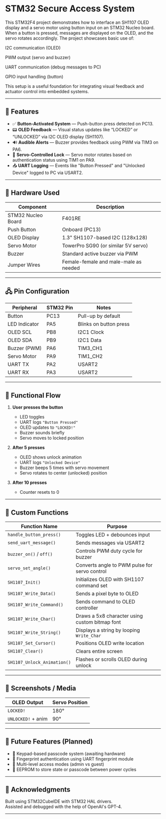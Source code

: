 # STM32 Secure Access System

This STM32F4 project demonstrates how to interface an SH1107 OLED display and a servo motor using button input on an STM32 Nucleo board. When a button is pressed, messages are displayed on the OLED, and the servo rotates accordingly. The project showcases basic use of:

I2C communication (OLED)

PWM output (servo and buzzer)

UART communication (debug messages to PC)

GPIO input handling (button)

This setup is a useful foundation for integrating visual feedback and actuator control into embedded systems.

---

## 🔧 Features

- ✅ **Button-Activated System** — Push-button press detected on PC13.
- 📟 **OLED Feedback** — Visual status updates like “LOCKED” or “UNLOCKED” via I2C OLED display (SH1107).
- 🔊 **Audible Alerts** — Buzzer provides feedback using PWM via TIM3 on PA6.
- 🔐 **Servo-Controlled Lock** — Servo motor rotates based on authentication status using TIM1 on PA9.
- 📤 **UART Logging** — Events like "Button Pressed" and "Unlocked Device" logged to PC via USART2.

---

## 🧰 Hardware Used

| Component            | Description                              |
|---------------------|------------------------------------------|
| STM32 Nucleo Board  | F401RE                                    |
| Push Button         | Onboard (PC13)                            |
| OLED Display        | 1.3" SH1107-based I2C (128x128)           |
| Servo Motor         | TowerPro SG90 (or similar 5V servo)       |
| Buzzer              | Standard active buzzer via PWM            |
| Jumper Wires        | Female-female and male-male as needed     |

---

## 🖧 Pin Configuration

| Peripheral     | STM32 Pin | Notes                  |
|----------------|-----------|------------------------|
| Button         | PC13      | Pull-up by default     |
| LED Indicator  | PA5       | Blinks on button press |
| OLED SCL       | PB8       | I2C1 Clock             |
| OLED SDA       | PB9       | I2C1 Data              |
| Buzzer (PWM)   | PA6       | TIM3_CH1               |
| Servo Motor    | PA9       | TIM1_CH2               |
| UART TX        | PA2       | USART2                 |
| UART RX        | PA3       | USART2                 |

---

## 🚦 Functional Flow

1. **User presses the button**
   - LED toggles
   - UART logs `"Button Pressed"`
   - OLED updates to `"LOCKED!"`
   - Buzzer sounds briefly
   - Servo moves to locked position

2. **After 5 presses**
   - OLED shows unlock animation
   - UART logs `"Unlocked Device"`
   - Buzzer beeps 5 times with servo movement
   - Servo rotates to center (unlocked) position

3. **After 10 presses**
   - Counter resets to 0

---

## 🧠 Custom Functions

| Function Name            | Purpose                                               |
|--------------------------|-------------------------------------------------------|
| `handle_button_press()`  | Toggles LED + debounces input                         |
| `send_uart_message()`    | Sends messages via USART2                             |
| `buzzer_on()` / `off()`  | Controls PWM duty cycle for buzzer                   |
| `servo_set_angle()`      | Converts angle to PWM pulse for servo control         |
| `SH1107_Init()`          | Initializes OLED with SH1107 command set              |
| `SH1107_Write_Data()`    | Sends a pixel byte to OLED                            |
| `SH1107_Write_Command()` | Sends command to OLED controller                      |
| `SH1107_Write_Char()`    | Draws a 5x8 character using custom bitmap font        |
| `SH1107_Write_String()`  | Displays a string by looping `Write_Char`             |
| `SH1107_Set_Cursor()`    | Positions OLED write location                         |
| `SH1107_Clear()`         | Clears entire screen                                  |
| `SH1107_Unlock_Animation()` | Flashes or scrolls OLED during unlock              |

---

## 📸 Screenshots / Media

| OLED Output          | Servo Position |
|----------------------|----------------|
| `LOCKED!`            | 180°           |
| `UNLOCKED!` + anim   | 90°            |

---

## 🚀 Future Features (Planned)

- 🔢 Keypad-based passcode system (awaiting hardware)
- 🧬 Fingerprint authentication using UART fingerprint module
- 🔐 Multi-level access modes (admin vs guest)
- 🔁 EEPROM to store state or passcode between power cycles

---

## 🤝 Acknowledgments

Built using STM32CubeIDE with STM32 HAL drivers.  
Assisted and debugged with the help of OpenAI's GPT-4.

---

